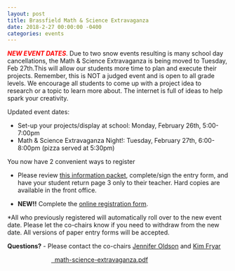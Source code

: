 ```yaml
---
layout: post
title: Brassfield Math & Science Extravaganza
date: 2018-2-27 00:00:00 -0400
categories: events
---
```

<strong><i style="color: red">NEW EVENT DATES</i></strong>. Due to two snow events resulting is many school day cancellations, the Math & Science Extravaganza is being moved to Tuesday, Feb 27th.This will allow our students more time to plan and execute their projects. Remember, this is NOT a judged event and is open to all grade levels. We encourage all students to come up with a project idea to research or a topic to learn more about. The internet is full of ideas to help spark your creativity.  

Updated event dates:

* Set-up your projects/display at school: Monday, February 26th, 5:00-7:00pm
* Math & Science Extravaganza Night!: Tuesday, February 27th, 6:00-8:00pm (pizza served at 5:30pm)
 
You now have 2 convenient ways to register

* Please review [this information packet](https://docs.google.com/forms/d/1wlhld7A45k1uC4Bs06xar2YAq7RMESZhBK-8O_dzYv4/edit?usp=sharing), complete/sign the entry form, and have your student return page 3 only to their teacher. Hard copies are available in the front office.

* **NEW!!** Complete the [online registration form](http://track.spe.schoolmessenger.com/f/a/waFMJvGTIyzzCmw8wguMGQ~~/AAAAAQA~/RgRcOlnsP0RSaHR0cHM6Ly9kcml2ZS5nb29nbGUuY29tL2ZpbGUvZC8xMTA4TXlQV3BNUlpRY1h2UG5maEtUcGNCaWhEcF9hRDUvdmlldz91c3A9c2hhcmluZ1cHc2Nob29sbVgEAAAAAEIKAANsJlla45Yhsw~~).


*All who previously registered will automatically roll over to the new event date. Please let the co-chairs know if you need to withdraw from the new date. All versions of paper entry forms will be accepted.

**Questions?** - Please contact the co-chairs [Jennifer Oldson](mailto:oldsonzoo@gmail.com) and [Kim Fryar](mailto:KimRFryar@gmail.com)

<div style="padding-left: 100px">
  <a href="{{ "/files/math-science-extravaganza.pdf" | relative_url }}" onclick="trackDownloadLink('{{ "/files/math-science-extravaganza.pdf" | relative_url }}')">
 <i class="fa fa-file-pdf-o" aria-hidden="true"></i>&nbsp; math-science-extravaganza.pdf
</a>
</div>


